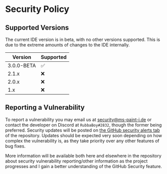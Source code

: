 # Security Policy

## Supported Versions

The current IDE version is in beta, with no other versions supported. This is due to the extreme amounts of changes to the IDE internally.

| Version     | Supported |
| ----------- | --------- |
| 3.0.0-BETA |  :white_check_mark:  |
| 2.1.x       | :x:       |
| 2.0.x       | :x:       |
| 1.x         | :x:       |

## Reporting a Vulnerability

To report a vulnerability you may email us at security@ms-paint-i.de or contact the developer on Discord at `RubbaBoy#2832`, though the former being preferred. Security updates will be posted on [the GitHub security alerts tab](https://github.com/MSPaintIDE/MSPaintIDE/security/advisories) of the repository. Updates should be expected very soon depending on how complex the vulnerability is, as they take priority over any other features of bug fixes.

More information will be available both here and elsewhere in the repository about security vulnerability reporting/other information as the project progresses and I gain a better understanding of the GitHub Security feature.
